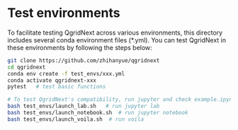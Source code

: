 # Test environments

To facilitate testing QgridNext across various environments, this directory includes several conda environment files (*.yml). You can test QgridNext in these environments by following the steps below:

```sh
git clone https://github.com/zhihanyue/qgridnext
cd qgridnext
conda env create -f test_envs/xxx.yml
conda activate qgridnext-xxx
pytest   # test basic functions

# To test QgridNext's compatibility, run jupyter and check example.ipynb manually in your browser:
bash test_envs/launch_lab.sh   # run jupyter lab
bash test_envs/launch_notebook.sh  # run jupyter notebook
bash test_envs/launch_voila.sh  # run voila
```
